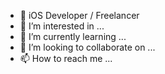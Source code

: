 - 📱 iOS Developer / Freelancer
- 👀 I’m interested in ...
- 🌱 I’m currently learning ...
- 💞️ I’m looking to collaborate on ...
- 📫 How to reach me ...

<!---
mdmarufprodhan/mdmarufprodhan is a ✨ special ✨ repository because its `README.md` (this file) appears on your GitHub profile.
You can click the Preview link to take a look at your changes.
--->
